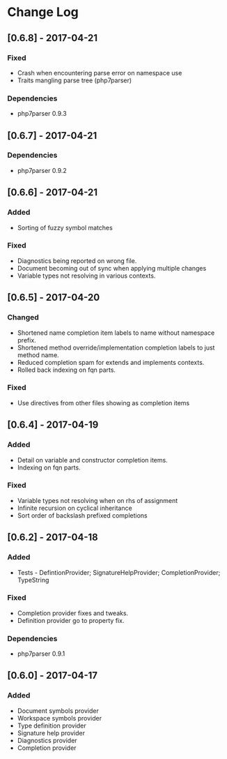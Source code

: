 # Change Log

## [0.6.8] - 2017-04-21
### Fixed
* Crash when encountering parse error on namespace use
* Traits mangling parse tree (php7parser)

### Dependencies
* php7parser 0.9.3

## [0.6.7] - 2017-04-21
### Dependencies 
* php7parser 0.9.2

## [0.6.6] - 2017-04-21
### Added 
* Sorting of fuzzy symbol matches

### Fixed
* Diagnostics being reported on wrong file.
* Document becoming out of sync when applying multiple changes
* Variable types not resolving in various contexts.

## [0.6.5] - 2017-04-20
### Changed
* Shortened name completion item labels to name without namespace prefix.
* Shortened method override/implementation completion labels to just method name.
* Reduced completion spam for extends and implements contexts.
* Rolled back indexing on fqn parts.

### Fixed
* Use directives from other files showing as completion items

## [0.6.4] - 2017-04-19
### Added
* Detail on variable and constructor completion items.
* Indexing on fqn parts.

### Fixed
* Variable types not resolving when on rhs of assignment
* Infinite recursion on cyclical inheritance
* Sort order of backslash prefixed completions

## [0.6.2] - 2017-04-18
### Added
* Tests - DefintionProvider; SignatureHelpProvider; CompletionProvider; TypeString

### Fixed
* Completion provider fixes and tweaks.
* Definition provider go to property fix.

### Dependencies
* php7parser 0.9.1

## [0.6.0] - 2017-04-17
### Added
* Document symbols provider
* Workspace symbols provider
* Type definition provider
* Signature help provider
* Diagnostics provider
* Completion provider
